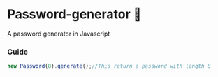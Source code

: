# Password-generator 🔐
A password generator in Javascript

### Guide 

```js
new Password(8).generate();//This return a password with length 8
```
